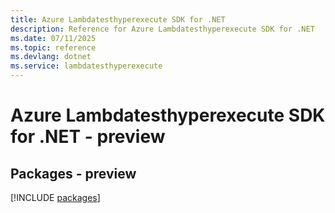 ```yaml
---
title: Azure Lambdatesthyperexecute SDK for .NET
description: Reference for Azure Lambdatesthyperexecute SDK for .NET
ms.date: 07/11/2025
ms.topic: reference
ms.devlang: dotnet
ms.service: lambdatesthyperexecute
---
```

# Azure Lambdatesthyperexecute SDK for .NET - preview
## Packages - preview
[!INCLUDE [packages](lambdatesthyperexecute-index.md)]
